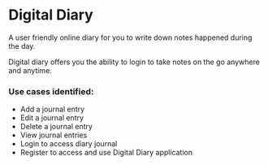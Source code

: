# Digital Diary

A user friendly online diary for you to write down notes happened during the day. 

Digital diary offers you the ability to login to take notes on the go anywhere and anytime.

### Use cases identified:

* Add a journal entry
* Edit a journal entry
* Delete a journal entry
* View journal entries
* Login to access diary journal
* Register to access and use Digital Diary application


 
